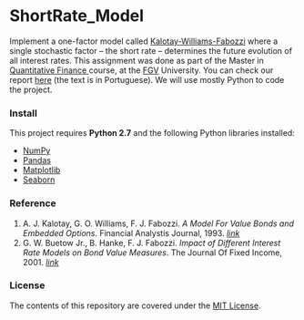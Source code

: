 ShortRate_Model
==================

Implement a one-factor model called [Kalotay-Williams-Fabozzi](https://en.wikipedia.org/wiki/Short-rate_model#One-factor_short-rate_models) where a single stochastic factor – the short rate – determines the future evolution of all interest rates. This assignment was done as part of the Master in [Quantitative Finance ](http://eesp.fgv.br/ensino/mestrado-profissional/economia/area-financas-quantitativas) course, at the [FGV](https://en.wikipedia.org/wiki/Fundação_Getúlio_Vargas) University. You can check our report <a href="http://nbviewer.jupyter.org/github/ucaiado/ShortRate_Model/blob/master/Kalotay-Williams-Fabozzi.ipynb" target="_blank">here</a> (the text is in Portuguese). We will use mostly Python to code the project.


### Install
This project requires **Python 2.7** and the following Python libraries installed:

- [NumPy](http://www.numpy.org/)
- [Pandas](http://pandas.pydata.org)
- [Matplotlib](http://matplotlib.org/)
- [Seaborn](https://web.stanford.edu/~mwaskom/software/seaborn/)


### Reference
1. A. J. Kalotay, G. O. Williams, F. J. Fabozzi.  *A Model For Value Bonds and Embedded Options*.   Financial Analystis Journal, 1993. [*link*](http://www.kalotay.com/sites/default/files/private/FAJ93.pdf)
2. G. W. Buetow Jr., B. Hanke, F. J. Fabozzi.  *Impact of Different Interest Rate Models on Bond Value Measures*. The Journal Of Fixed Income, 2001. [*link*](http://www.iijournals.com/doi/abs/10.3905/jfi.2001.319304?journalCode=jfi)

### License
The contents of this repository are covered under the [MIT License](LICENSE).
